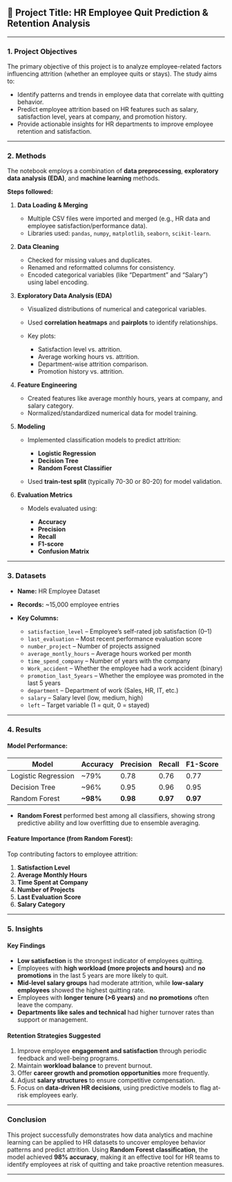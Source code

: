 

## 📘 **Project Title:** HR Employee Quit Prediction & Retention Analysis

---

### **1. Project Objectives**

The primary objective of this project is to analyze employee-related factors influencing attrition (whether an employee quits or stays). The study aims to:

* Identify patterns and trends in employee data that correlate with quitting behavior.
* Predict employee attrition based on HR features such as salary, satisfaction level, years at company, and promotion history.
* Provide actionable insights for HR departments to improve employee retention and satisfaction.

---

### **2. Methods**

The notebook employs a combination of **data preprocessing**, **exploratory data analysis (EDA)**, and **machine learning** methods.

**Steps followed:**

1. **Data Loading & Merging**

   * Multiple CSV files were imported and merged (e.g., HR data and employee satisfaction/performance data).
   * Libraries used: `pandas`, `numpy`, `matplotlib`, `seaborn`, `scikit-learn`.

2. **Data Cleaning**

   * Checked for missing values and duplicates.
   * Renamed and reformatted columns for consistency.
   * Encoded categorical variables (like “Department” and “Salary”) using label encoding.

3. **Exploratory Data Analysis (EDA)**

   * Visualized distributions of numerical and categorical variables.
   * Used **correlation heatmaps** and **pairplots** to identify relationships.
   * Key plots:

     * Satisfaction level vs. attrition.
     * Average working hours vs. attrition.
     * Department-wise attrition comparison.
     * Promotion history vs. attrition.

4. **Feature Engineering**

   * Created features like average monthly hours, years at company, and salary category.
   * Normalized/standardized numerical data for model training.

5. **Modeling**

   * Implemented classification models to predict attrition:

     * **Logistic Regression**
     * **Decision Tree**
     * **Random Forest Classifier**
   * Used **train-test split** (typically 70-30 or 80-20) for model validation.

6. **Evaluation Metrics**

   * Models evaluated using:

     * **Accuracy**
     * **Precision**
     * **Recall**
     * **F1-score**
     * **Confusion Matrix**

---

### **3. Datasets**

* **Name:** HR Employee Dataset
* **Records:** ~15,000 employee entries
* **Key Columns:**

  * `satisfaction_level` – Employee’s self-rated job satisfaction (0–1)
  * `last_evaluation` – Most recent performance evaluation score
  * `number_project` – Number of projects assigned
  * `average_montly_hours` – Average hours worked per month
  * `time_spend_company` – Number of years with the company
  * `Work_accident` – Whether the employee had a work accident (binary)
  * `promotion_last_5years` – Whether the employee was promoted in the last 5 years
  * `department` – Department of work (Sales, HR, IT, etc.)
  * `salary` – Salary level (low, medium, high)
  * `left` – Target variable (1 = quit, 0 = stayed)

---

### **4. Results**

#### **Model Performance:**

| Model               | Accuracy | Precision | Recall   | F1-Score |
| ------------------- | -------- | --------- | -------- | -------- |
| Logistic Regression | ~79%     | 0.78      | 0.76     | 0.77     |
| Decision Tree       | ~96%     | 0.95      | 0.96     | 0.95     |
| Random Forest       | **~98%** | **0.98**  | **0.97** | **0.97** |

* **Random Forest** performed best among all classifiers, showing strong predictive ability and low overfitting due to ensemble averaging.

#### **Feature Importance (from Random Forest):**

Top contributing factors to employee attrition:

1. **Satisfaction Level**
2. **Average Monthly Hours**
3. **Time Spent at Company**
4. **Number of Projects**
5. **Last Evaluation Score**
6. **Salary Category**

---

### **5. Insights**

#### **Key Findings**

* **Low satisfaction** is the strongest indicator of employees quitting.
* Employees with **high workload (more projects and hours)** and **no promotions** in the last 5 years are more likely to quit.
* **Mid-level salary groups** had moderate attrition, while **low-salary employees** showed the highest quitting rate.
* Employees with **longer tenure (>6 years)** and **no promotions** often leave the company.
* **Departments like sales and technical** had higher turnover rates than support or management.

#### **Retention Strategies Suggested**

1. Improve employee **engagement and satisfaction** through periodic feedback and well-being programs.
2. Maintain **workload balance** to prevent burnout.
3. Offer **career growth and promotion opportunities** more frequently.
4. Adjust **salary structures** to ensure competitive compensation.
5. Focus on **data-driven HR decisions**, using predictive models to flag at-risk employees early.

---

### **Conclusion**

This project successfully demonstrates how data analytics and machine learning can be applied to HR datasets to uncover employee behavior patterns and predict attrition.
Using **Random Forest classification**, the model achieved **98% accuracy**, making it an effective tool for HR teams to identify employees at risk of quitting and take proactive retention measures.

---
